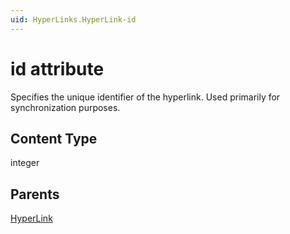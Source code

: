 ```yaml
---
uid: HyperLinks.HyperLink-id
---
```


# id attribute

Specifies the unique identifier of the hyperlink. Used primarily for synchronization purposes.

## Content Type

integer

## Parents

[HyperLink](xref:HyperLinks.HyperLink)
